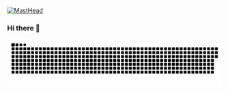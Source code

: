 [![MastHead](https://raw.githubusercontent.com/sven-bo/sven-bo/master/codingisfun_banner.png)](https://youtube.com/c/codingisfun)

### Hi there 👋

<!--
**jeanth20/jeanth20** is a ✨ _special_ ✨ repository because its `README.md` (this file) appears on your GitHub profile.

Here are some ideas to get you started:

- 🔭 I’m currently working on ...
- 🌱 I’m currently learning ...
- 👯 I’m looking to collaborate on ...
- 🤔 I’m looking for help with ...
- 💬 Ask me about ...
- 📫 How to reach me: ...
- 😄 Pronouns: ...
- ⚡ Fun fact: ...
-->

![Snake animation](https://github.com/Sven-Bo/Sven-Bo/blob/output/github-contribution-grid-snake.svg)


